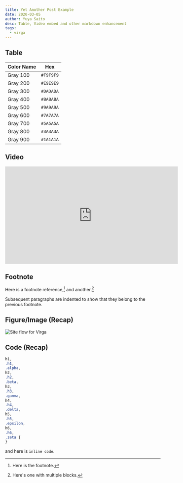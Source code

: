 ```yaml
---
title: Yet Another Post Example
date: 2020-03-05
author: Yuya Saito
desc: Table, Video embed and other markdown enhancement
tags:
  - virga
---
```


## Table

| Color Name | Hex       |
| ---------- | --------- |
| Gray 100   | `#F9F9F9` |
| Gray 200   | `#E9E9E9` |
| Gray 300   | `#DADADA` |
| Gray 400   | `#BABABA` |
| Gray 500   | `#9A9A9A` |
| Gray 600   | `#7A7A7A` |
| Gray 700   | `#5A5A5A` |
| Gray 800   | `#3A3A3A` |
| Gray 900   | `#1A1A1A` |

## Video

<iframe width="560" height="315" src="https://www.youtube-nocookie.com/embed/UaelNxjgGCo" frameborder="0" allow="accelerometer; autoplay; encrypted-media; gyroscope; picture-in-picture" allowfullscreen></iframe>

## Footnote

Here is a footnote reference,[^1] and another.[^longnote]

[^1]: Here is the footnote.
[^longnote]: Here's one with multiple blocks.

Subsequent paragraphs are indented to show that they belong to the previous footnote.

## Figure/Image (Recap)

![Site flow for Virga](/images/virga-site-flow.png 'This is a site flow for Virga')

## Code (Recap)

```css
h1,
.h1,
.alpha,
h2,
.h2,
.beta,
h3,
.h3,
.gamma,
h4,
.h4,
.delta,
h5,
.h5,
.epsilon,
h6,
.h6,
.zeta {
}
```

and here is `inline code`.
